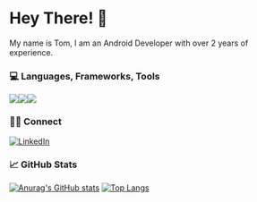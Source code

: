 # Hey There! 👋

My name is Tom, I am an Android Developer with over 2 years of experience. 

### 💻 Languages, Frameworks, Tools

<div style="display: flex">
  <img src="https://skillicons.dev/icons?i=kotlin,androidstudio,gradle" />
  <img src="https://skillicons.dev/icons?i=react,next,tailwind" />
  <img src="https://skillicons.dev/icons?i=aws,firebase,docker" />
</div>

### 🤝🏻 Connect

[![LinkedIn](https://img.shields.io/badge/LinkedIn-0077B5?style=for-the-badge&logo=linkedin&logoColor=white)](https://www.linkedin.com/in/tomtruyen/)

### 📈 GitHub Stats 

[![Anurag's GitHub stats](https://github-readme-stats.vercel.app/api?username=TomTruyen&show_icons=true)](https://github.com/anuraghazra/github-readme-stats)
[![Top Langs](https://github-readme-stats.vercel.app/api/top-langs/?username=TomTruyen&layout=compact&langs_count=10)](https://github.com/anuraghazra/github-readme-stats)


